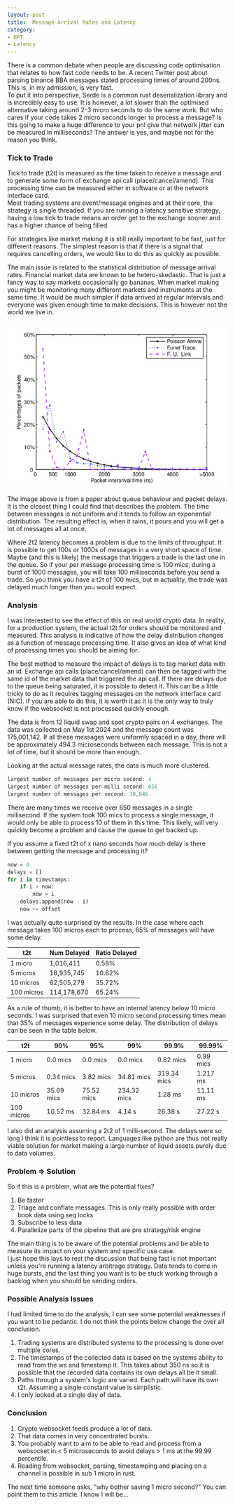 ```yaml
---
layout: post
title:  Message Arrival Rates and Latency
category:
- HFT
- Latency
---
```


There is a common debate when people are discussing code optimisation that relates to how fast code needs to be.
A recent Twitter post about parsing binance BBA messages stated processing times of around 200ns. This is, in my admission, is very fast.  
To put it into perspective, Serde is a common rust deserialization library and is incredibly easy to use. 
It is however, a lot slower than the optimised alternative taking around 2-3 micro seconds to do the same work. 
But who cares if your code takes 2 micro seconds longer to process a message? 
Is this going to make a huge difference to your pnl give that network jitter can be measured in milliseconds?
The answer is yes, and maybe not for the reason you think.

### Tick to Trade

Tick to trade (t2t) is measured as the time taken to receive a message and to generate some form of exchange api call (place/cancel/amend). 
This processing time can be measured either in software or at the network interface card.  
Most trading systems are event/message engines and at their core, the strategy is single threaded.
If you are running a latency sensitive strategy, having a low tick to trade means an order get to the exchange sooner and has a higher chance of being filled.

For strategies like market making it is still really important to be fast, just for different reasons. 
The simplest reason is that if there is a signal that requires cancelling orders, we would like to do this as quickly as possible.

The main issue is related to the statistical distribution of message arrival rates. Financial market data are known to be hetero-skedastic.
That is just a fancy way to say markets occasionally go bananas. When market making you might be monitoring many different markets and instruments at the same time.
It would be much simpler if data arrived at regular intervals and everyone was given enough time to make decisions.
This is however not the world we live in.

![arrival-dis](/assets/2024-05-13/packet_distribution.png)

The image above is from a paper about queue behaviour and packet delays. It is the closest thing I could find that describes the problem.
The time between messages is not uniform and it tends to follow an exponential distribution. 
The resulting effect is, when it rains, it pours and you will get a lot of messages all at once. 

Where 2t2 latency becomes a problem is due to the limits of throughput. It is possible to get 100s or 1000s of messages in a very short space of time. 
Maybe (and this is likely) the message that triggers a trade is the last one in the queue.
So if your per message processing time is 100 mics, during a burst of 1000 messages, you will take 100 milliseconds before you send a trade. 
So you think you have a t2t of 100 mics, but in actuality, the trade was delayed much longer than you would expect. 

### Analysis

I was interested to see the effect of this on real world crypto data. In reality, for a production system, the actual t2t for orders should be monitored and measured.
This analysis is indicative of how the delay distribution changes as a function of message processing time. 
It also gives an idea of what kind of processing times you should be aiming for.

The best method to measure the impact of delays is to tag market data with an id. 
Exchange api calls (place/cancel/amend) can then be tagged with the same id of the market data that triggered the api call.
If there are delays due to the queue being saturated, it is possible to detect it. 
This can be a little tricky to do as it requires tagging messages on the network interface card (NIC).
If you are able to do this, it is worth it as it is the only way to truly know if the websocket is not processed quickly enough.

The data is from 12 liquid swap and spot crypto pairs on 4 exchanges. 
The data was collected on May 1st 2024 and the message count was 175,001,142.
If all these messages were uniformly spaced in a day, there will be approximately 494.3 microseconds between each message.
This is not a lot of time, but it should be more than enough.

Looking at the actual message rates, the data is much more clustered.

```rust
largest number of messages per micro second: 4
largest number of messages per milli second: 656
largest number of messages per second: 38,046
```

There are many times we receive over 650 messages in a single millisecond. 
If the system took 100 mics to process a single message, it would only be able to process 10 of them in this time. 
This likely, will very quickly become a problem and cause the queue to get backed up.

If you assume a fixed t2t of x nano seconds how much delay is there between getting the message and processing it? 

```python
now = 0
delays = []
for i in timestamps:
    if i > now:
        now = i
    delays.append(now - i)
    now += offset
```

I was actually quite surprised by the results. 
In the case where each message takes 100 micros each to process, 65% of messages will have some delay.

| t2t        | Num Delayed | Ratio Delayed |
|------------|-------------|----------------|
| 1 micro    | 1,016,411   | 0.58%          |
| 5 micros   | 18,935,745  | 10.82%         |
| 10 micros  | 62,505,279  | 35.72%         |
| 100 micros | 114,178,670 | 65.24%         |


As a rule of thumb, it is better to have an internal latency below 10 micro seconds.
I was surprised that even 10 micro second processing times mean that 35% of messages experience some delay. 
The distribution of delays can be seen in the table below.


| t2t       | 90%        | 95%        | 99%         | 99.9%       | 99.99%    |
|-----------|------------|------------|-------------|-------------|-----------|
| 1 micro   | 0.0 mics   | 0.0 mics   | 0.0 mics    | 0.82 mics   | 0.99 mics |
| 5 micros  | 0.34 mics  | 3.82 mics  | 34.81 mics  | 319.34 mics | 1.217 ms  |
| 10 micros | 35.69 mics | 75.52 mics | 234.32 mics | 1.28 ms     | 11.11 ms  |
| 100 micros | 10.52 ms   | 32.84 ms   | 4.14 s      | 26.38 s     | 27.22 s   |

I also did an analysis assuming a 2t2 of 1 milli-second. The delays were so long I think it is pointless to report. 
Languages like python are thus not really viable solution for market making a large number of liquid assets purely due to data volumes. 


### Problem => Solution

So if this is a problem, what are the potential fixes?

1. Be faster
2. Triage and conflate messages. This is only really possible with order book data using seq locks
3. Subscribe to less data
4. Parallelize parts of the pipeline that are pre strategy/risk engine 

The main thing is to be aware of the potential problems and be able to measure its impact on your system and specific use case.  
I just hope this lays to rest the discussion that being fast is not important unless you're running a latency arbitrage strategy.
Data tends to come in huge bursts, and the last thing you want is to be stuck working through a backlog when you should be sending orders.

### Possible Analysis Issues

I had limited time to do the analysis, I can see some potential weaknesses if you want to be pedantic. 
I do not think the points below change the over all conclusion.

1. Trading systems are distributed systems to the processing is done over multiple cores.
2. The timestamps of the collected data is based on the systems ability to read from the ws and timestamp it. This takes about 350 ns so it is possible that the recorded data contains its own delays all be it small.
3. Paths through a system's logic are varied. Each path will have its own t2t. Assuming a single constant value is simplistic.
4. I only looked at a single day of data.

### Conclusion

1. Crypto websocket feeds produce a lot of data.
2. That data comes in very concentrated bursts.  
3. You probably want to aim to be able to read and process from a websocket in < 5 microseconds to avoid delays > 1 ms at the 99.99 percentile.
4. Reading from websocket, parsing, timestamping and placing on a channel is possible in sub 1 micro in rust.

The next time someone asks, "why bother saving 1 micro second?" You can point them to this article. 
I know I will be...